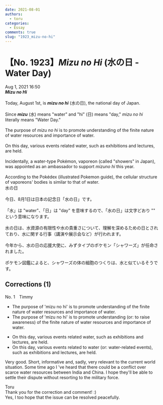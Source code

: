 ```yaml
---
date: 2021-08-01
authors:
  - toru
categories:
  - Essay
comments: true
slug: "1923_mizu-no-hi"
---
```


# 【No. 1923】<strong><em>Mizu no Hi</strong></em> (水の日 - Water Day)
<div class="date">Aug 1, 2021 16:50</div>
<div id="post"><div id="body_show_ori">
<strong><em>Mizu no Hi</strong></em><br/><br/>Today, August 1st, is <strong><em>mizu no hi</em></strong> (水の日), the national day of Japan.<br/><br/>Since <strong><em>mizu</em></strong> (水) means "water" and "hi" (日) means "day," <em>mizu no hi</em> literally means "Water Day."<br/><br/>The purpose of <em>mizu no hi</em> is to promote understanding of the finite nature of water resources and importance of water.<br/><br/>On this day, various events related water, such as exhibitions and lectures, are held.<br/><br/>Incidentally, a water-type Pokémon, vaporeon (called "showers" in Japan), was appointed as an ambassador to support <em>mizuno hi</em> this year.<br/><br/>According to the Pokédex (illustrated Pokemon guide), the cellular structure of vaporeons' bodies is similar to that of water.
</div></div>

<!-- more -->

<div id="post_ja"><div id="body_show_mo">
水の日<br/><br/>今日、8月1日は日本の記念日「水の日」です。<br/><br/>「水」は "water"、「日」は "day" を意味するので、「水の日」は文字どおり "" という意味になります。<br/><br/>水の日は、水資源の有限性や水の貴重さについて、理解を深めるための日とされており、水に関する行事（講演や展示会など）が行われます。<br/><br/>今年から、水の日の応援大使に、みずタイプのポケモン「シャワーズ」が任命されました。<br/><br/>ポケモン図鑑によると、シャワーズの体の細胞のつくりは、水と似ているそうです。
</div></div>

## Corrections (1)
<div id="block"><div class="first_name"> No. 1　<span class="just_name">Timmy</span></div><div id="block2">
<ul class="correction_field">
<li class="incorrect">The purpose of 'mizu no hi' is to promote understanding of the finite nature of water resources and importance of water.</li>
<li class="corrected correct">
The purpose of 'mizu no hi' is to promote understanding (or: <span class="f_blue">to raise awareness</span>) of the finite nature of water resources and importance of water.
</li>
</ul>
<ul class="correction_field">
<li class="incorrect">On this day, various events related water, such as exhibitions and lectures, are held.</li>
<li class="corrected correct">
On this day, various events related <span class="f_blue">to</span> water (or: <span class="f_blue">water-related events</span>), such as exhibitions and lectures, are held.
</li>
</ul>
<p class="comment_small">
 Very good. Short, informative and, sadly, very relevant to the current world situation. Some time ago I 've heard that there could be a conflict over scarce water resources between India and China. I hope they'll be able to settle their dispute without resorting to the military force.
</p>

</div><div class="name"><span class="just_name">Toru</span><br>
Thank you for the correction and comment! :)<br/>Yes, I too hope that the issue can be resolved peacefully. 
</div>
</div>
